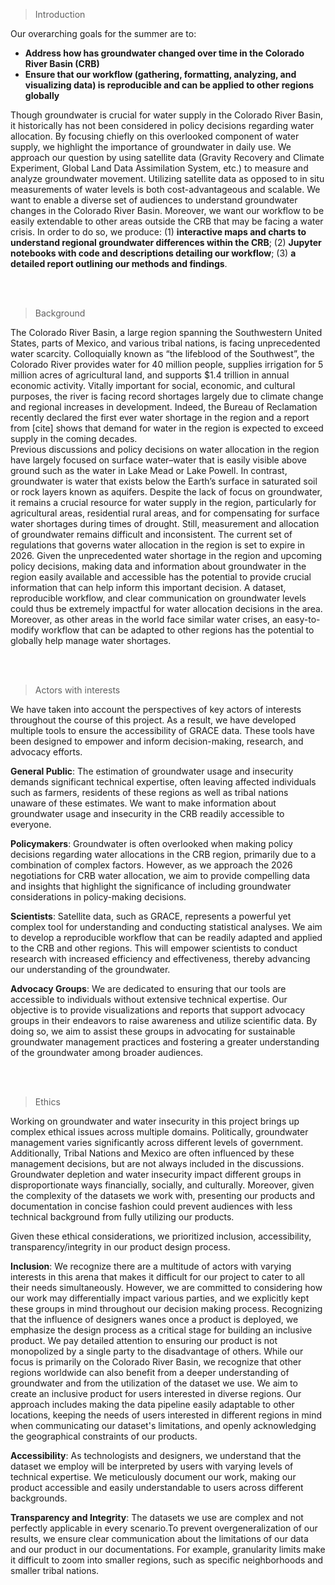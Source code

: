 > Introduction

Our overarching goals for the summer are to: 
* **Address how has groundwater changed over time in the Colorado River Basin (CRB)**
* **Ensure that our workflow (gathering, formatting, analyzing, and visualizing data) is reproducible and can be applied to other regions globally**


Though groundwater is crucial for water supply in the Colorado River Basin, it historically has not been considered in policy decisions regarding water allocation. By focusing chiefly on this overlooked component of water supply, we highlight the importance of groundwater in daily use. 
We approach our question by using satellite data (Gravity Recovery and Climate Experiment, Global Land Data Assimilation System, etc.) to measure and analyze groundwater movement. Utilizing satellite data as opposed to in situ measurements of water levels is both cost-advantageous and scalable. 
We want to enable a diverse set of audiences to understand groundwater changes in the Colorado River Basin. Moreover, we want our workflow to be easily extendable to other areas outside the CRB that may be facing a water crisis. In order to do so, we produce: (1) **interactive maps and charts to understand regional groundwater differences within the CRB**; (2) **Jupyter notebooks with code and descriptions detailing our workflow**; (3) **a detailed report outlining our methods and findings**.

<br>
<br>

> Background

The Colorado River Basin, a large region spanning the Southwestern United States, parts of Mexico, and various tribal nations, is facing unprecedented water scarcity. Colloquially known as “the lifeblood of the Southwest”, the Colorado River provides water for 40 million people, supplies irrigation for 5 million acres of agricultural land, and supports $1.4 trillion in annual economic activity. Vitally important for social, economic, and cultural purposes, the river is facing record shortages largely due to climate change and regional increases in development. Indeed, the Bureau of Reclamation recently declared the first ever water shortage in the region and a report from [cite] shows that demand for water in the region is expected to exceed supply in the coming decades.  
Previous discussions and policy decisions on water allocation in the region have largely focused on surface water–water that is easily visible above ground such as the water in Lake Mead or Lake Powell. In contrast, groundwater is water that exists below the Earth’s surface in saturated soil or rock layers known as aquifers. Despite the lack of focus on groundwater, it remains a crucial resource for water supply in the region, particularly for agricultural areas, residential rural areas, and for compensating for surface water shortages during times of drought. Still, measurement and allocation of groundwater remains difficult and inconsistent. 
The current set of regulations that governs water allocation in the region is set to expire in 2026. Given the unprecedented water shortage in the region and upcoming policy decisions, making data and information about groundwater in the region easily available and accessible has the potential to provide crucial information that can help inform this important decision. A dataset, reproducible workflow, and clear communication on groundwater levels could thus be extremely impactful for water allocation decisions in the area. Moreover, as other areas in the world face similar water crises, an easy-to-modify workflow that can be adapted to other regions has the potential to globally help manage water shortages. 

<br>
<br>

> Actors with interests

We have taken into account the perspectives of key actors of interests throughout the course of this project. As a result, we have developed multiple tools to ensure the accessibility of GRACE data. These tools have been designed to empower and inform decision-making, research, and advocacy efforts.

**General Public**: The estimation of groundwater usage and insecurity demands significant technical expertise, often leaving affected individuals such as farmers, residents of these regions as well as tribal nations unaware of these estimates. We want to make information about groundwater usage and insecurity in the CRB readily accessible to everyone.

**Policymakers**:  Groundwater is often overlooked when making policy decisions regarding water allocations in the CRB region, primarily due to a combination of complex factors. However, as we approach the 2026 negotiations for CRB water allocation, we aim to provide compelling data and insights that highlight the significance of including groundwater considerations in policy-making decisions.

**Scientists**: Satellite data, such as GRACE, represents a powerful yet complex tool for understanding and conducting statistical analyses. We aim to develop a reproducible workflow that can be readily adapted and applied to the CRB and other regions. This will empower scientists to conduct research with increased efficiency and effectiveness, thereby advancing our understanding of the groundwater.

**Advocacy Groups**: We are dedicated to ensuring that our tools are accessible to individuals without extensive technical expertise. Our objective is to provide visualizations and reports that support advocacy groups in their endeavors to raise awareness and utilize scientific data. By doing so, we aim to assist these groups in advocating for sustainable groundwater management practices and fostering a greater understanding of the groundwater among broader audiences.


<br>
<br>

> Ethics

Working on groundwater and water insecurity in this project brings up complex ethical issues across multiple domains. Politically, groundwater management varies significantly across different levels of government. Additionally, Tribal Nations and Mexico are often influenced by these management decisions, but are not always included in the discussions. Groundwater depletion and water insecurity impact different groups in disproportionate ways financially, socially, and culturally. Moreover, given the complexity of the datasets we work with, presenting our products and documentation in concise fashion could prevent audiences with less technical background from fully utilizing our products.

Given these ethical considerations, we prioritized inclusion, accessibility, transparency/integrity in our product design process. 

**Inclusion**: We recognize there are a multitude of actors with varying interests in this arena that makes it difficult for our project to cater to all their needs simultaneously. However, we are committed to considering how our work may differentially impact various parties, and we explicitly kept these groups in mind throughout our decision making process. Recognizing that the influence of designers wanes once a product is deployed, we emphasize the design process as a critical stage for building an inclusive product. We pay detailed attention to ensuring our product is not monopolized by a single party to the disadvantage of others.
While our focus is primarily on the Colorado River Basin, we recognize that other regions worldwide can also benefit from a deeper understanding of groundwater and from the utilization of the dataset we use. We aim to create an inclusive product for users interested in diverse regions. Our approach includes making the data pipeline easily adaptable to other locations, keeping the needs of users interested in different regions in mind when communicating our dataset's limitations, and openly acknowledging the geographical constraints of our products.

**Accessibility**: As technologists and designers, we understand that the dataset we employ will be interpreted by users with varying levels of technical expertise. We meticulously document our work, making our product accessible and easily understandable to users across different backgrounds.

**Transparency and Integrity**: The datasets we use are complex and not perfectly applicable in every scenario.To prevent overgeneralization of our results, we ensure clear communication about the limitations of our data and our product in our documentations. For example, granularity limits make it difficult to zoom into smaller regions, such as specific neighborhoods and smaller tribal nations. 
